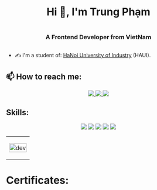 <h1 align="center">Hi 👋, I'm Trung Phạm</h1>
<p align="center"><img src=""/></p>
<h3 align="center">A Frontend Developer from VietNam </h3>
<p align="center"> <img src="" /> </p>

- ✍ I'm a student of: [HaNoi University of Industry](https://www.haui.edu.vn/vn) (HAUI).



## 📫 How to reach me:


<p align="center">
  <a href="https://www.facebook.com/trung.phamhoang.6946/" alt="Facebook">
    <img src="https://img.icons8.com/fluent/48/000000/facebook-new.png" target="_blank" />
  </a> 
  <a href="https://github.com/phamtrunghptn-dev" alt="Github">
    <img src="https://img.icons8.com/fluent/48/000000/github.png"/>
  </a> 
  <a href="mailto:phamtrunghptn@gmail.com" alt="Email">
    <img src="https://img.icons8.com/fluent/48/000000/mailing.png"/>
  </a>
</p>

## Skills:
<p align="center">
  <img src="https://img.icons8.com/color/48/000000/github-2.png"/>
  <img src="https://img.icons8.com/color/48/000000/visual-studio-code-2019.png"/>
  <img src="https://img.icons8.com/ios-filled/50/FA5252/html-5--v1.png"/>
  <img src="https://img.icons8.com/color/144/FA5252/css3.png"/>
  <img src="https://img.icons8.com/color/48/FA5252/javascript--v1.png"/>
</p>

<table style="width:100%;">
  <tr>
    <td>
      <p align="center"> 
        <img src="https://cdn.dribbble.com/users/1059583/screenshots/4171367/coding-freak.gif" alt="dev" width="100%"/>
      </p>
    </td>
  </tr>
</table>

# Certificates:

